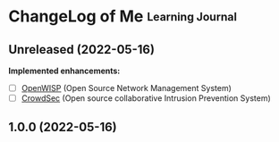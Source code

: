 # ChangeLog of Me <sub><sup>Learning Journal</sup></sub>

## Unreleased (2022-05-16)

**Implemented enhancements:**
- [ ] [OpenWISP](https://openwisp.org/) (Open Source Network Management System)
- [ ] [CrowdSec](https://crowdsec.net/) (Open source collaborative Intrusion Prevention System)

## 1.0.0 (2022-05-16)

<!---
**Implemented enhancements:**
**Fixed bugs:**
**Closed issues:**
**Merged pull requests:**
[Full Changelog](https://github.com/antoninchadima/antoninchadima/odkaz/)
-->

